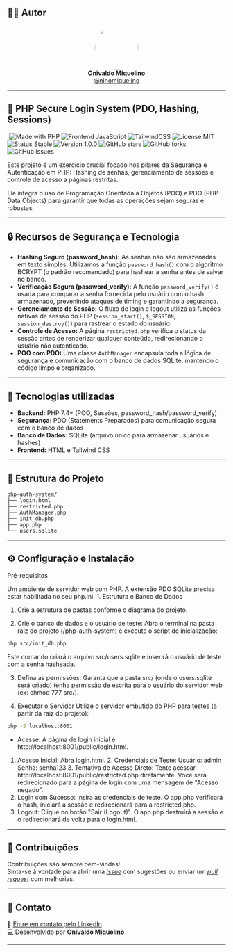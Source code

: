 ## 👨‍💻 Autor

<div align="center">
  <img src="https://avatars.githubusercontent.com/ninomiquelino" width="100" height="100" style="border-radius: 50%">
  <br>
  <strong>Onivaldo Miquelino</strong>
  <br>
  <a href="https://github.com/ninomiquelino">@ninomiquelino</a>
</div>

---

## 🔐 PHP Secure Login System (PDO, Hashing, Sessions)
​
![Made with PHP](https://img.shields.io/badge/PHP-777BB4?logo=php&logoColor=white)
![Frontend JavaScript](https://img.shields.io/badge/Frontend-JavaScript-F7DF1E?logo=javascript&logoColor=black)
![TailwindCSS](https://img.shields.io/badge/TailwindCSS-38B2AC?logo=tailwindcss&logoColor=white)
![License MIT](https://img.shields.io/badge/License-MIT-green)
![Status Stable](https://img.shields.io/badge/Status-Stable-success)
![Version 1.0.0](https://img.shields.io/badge/Version-1.0.0-blue)
![GitHub stars](https://img.shields.io/github/stars/NinoMiquelino/php-auth-system?style=social)
![GitHub forks](https://img.shields.io/github/forks/NinoMiquelino/php-auth-system?style=social)
![GitHub issues](https://img.shields.io/github/issues/NinoMiquelino/php-auth-system)

Este projeto é um exercício crucial focado nos pilares da Segurança e Autenticação em PHP: Hashing de senhas, gerenciamento de sessões e controle de acesso a páginas restritas.

Ele integra o uso de Programação Orientada a Objetos (POO) e PDO (PHP Data Objects) para garantir que todas as operações sejam seguras e robustas.

---

## 🔒 Recursos de Segurança e Tecnologia

- **Hashing Seguro (password_hash):** As senhas não são armazenadas em texto simples. Utilizamos a função `password_hash()` com o algoritmo BCRYPT (o padrão recomendado) para hashear a senha antes de salvar no banco.  
- **Verificação Segura (password_verify):** A função `password_verify()` é usada para comparar a senha fornecida pelo usuário com o hash armazenado, prevenindo ataques de timing e garantindo a segurança.  
- **Gerenciamento de Sessão:** O fluxo de login e logout utiliza as funções nativas de sessão do PHP (`session_start()`, `$_SESSION`, `session_destroy()`) para rastrear o estado do usuário.  
- **Controle de Acesso:** A página `restricted.php` verifica o status da sessão antes de renderizar qualquer conteúdo, redirecionando o usuário não autenticado.  
- **POO com PDO:** Uma classe `AuthManager` encapsula toda a lógica de segurança e comunicação com o banco de dados SQLite, mantendo o código limpo e organizado.
  
---

## 🧠 Tecnologias utilizadas

- **Backend:** PHP 7.4+ (POO, Sessões, password_hash/password_verify)  
- **Segurança:** PDO (Statements Preparados) para comunicação segura com o banco de dados  
- **Banco de Dados:** SQLite (arquivo único para armazenar usuários e hashes)  
- **Frontend:** HTML e Tailwind CSS

---

## 🧩 Estrutura do Projeto

```
php-auth-system/
├── login.html
├── restricted.php
├── AuthManager.php
├── init_db.php
├── app.php
└── users.sqlite
```
---

## ⚙️ Configuração e Instalação

​Pré-requisitos

​Um ambiente de servidor web com PHP.
​A extensão PDO SQLite precisa estar habilitada no seu php.ini.
​1. Estrutura e Banco de Dados

1. Crie a estrutura de pastas conforme o diagrama do projeto.

2. Crie o banco de dados e o usuário de teste:
​Abra o terminal na pasta raiz do projeto (/php-auth-system) e execute o script de inicialização:

```bash
php src/init_db.php
```

Este comando criará o arquivo src/users.sqlite e inserirá o usuário de teste com a senha hasheada.

3. Defina as permissões: Garanta que a pasta src/ (onde o users.sqlite será criado) tenha permissão de escrita para o usuário do servidor web (ex: chmod 777 src/).

2. Executar o Servidor
​Utilize o servidor embutido do PHP para testes (a partir da raiz do projeto):

```bash
php -S localhost:8001
```

- Acesse: A página de login inicial é http://localhost:8001/public/login.html.  
1. ​Acesso Inicial: Abra login.html.
​2. Credenciais de Teste:
​Usuário: admin
​Senha: senha123
​3. Tentativa de Acesso Direto: Tente acessar http://localhost:8001/public/restricted.php diretamente. Você será redirecionado para a página de login com uma mensagem de "Acesso negado".
4. ​Login com Sucesso: Insira as credenciais de teste. O app.php verificará o hash, iniciará a sessão e redirecionará para a restricted.php.
5. Logout: Clique no botão "Sair (Logout)". O app.php destruirá a sessão e o redirecionará de volta para o login.html.
   
---

## 🤝 Contribuições
Contribuições são sempre bem-vindas!  
Sinta-se à vontade para abrir uma [*issue*](https://github.com/NinoMiquelino/php-auth-system/issues) com sugestões ou enviar um [*pull request*](https://github.com/NinoMiquelino/php-auth-system/pulls) com melhorias.

---

## 💬 Contato
📧 [Entre em contato pelo LinkedIn](https://www.linkedin.com/in/onivaldomiquelino/)  
💻 Desenvolvido por **Onivaldo Miquelino**

---
